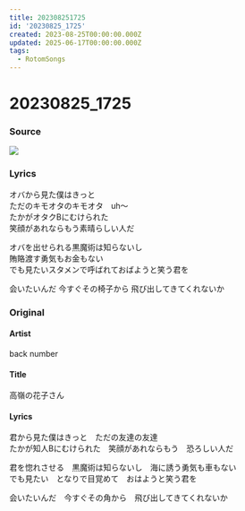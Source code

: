 ```yaml
---
title: 202308251725
id: '20230825_1725'
created: 2023-08-25T00:00:00.000Z
updated: 2025-06-17T00:00:00.000Z
tags:
  - RotomSongs
---
```

# 20230825_1725

### Source

![](https://x.com/Starlystrongest/status/1694989328160829587)

### Lyrics

オバから見た僕はきっと  
ただのキモオタのキモオタ　uh〜  
たかがオタクBにむけられた  
笑顔があれならもう素晴らしい人だ  

オバを出せられる黒魔術は知らないし  
賄賂渡す勇気もお金もない  
でも見たいスタメンで呼ばれておばようと笑う君を  

会いたいんだ 今すぐその椅子から 飛び出してきてくれないか  

### Original

#### Artist

back number

#### Title

高嶺の花子さん

#### Lyrics

君から見た僕はきっと　ただの友達の友達  
たかが知人Bにむけられた　笑顔があれならもう　恐ろしい人だ  
  
君を惚れさせる　黒魔術は知らないし　海に誘う勇気も車もない  
でも見たい　となりで目覚めて　おはようと笑う君を  
  
会いたいんだ　今すぐその角から　飛び出してきてくれないか   

